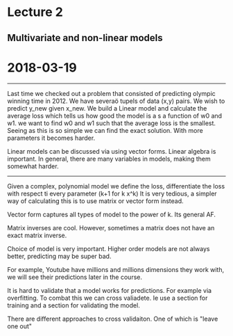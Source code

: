 # Lecture 2
## Multivariate and non-linear models
# 2018-03-19
---
Last time we checked out a problem that consisted of predicting olympic winning time in 2012. We have severaö tupels of data (x,y) pairs. We wish to predict y_new given x_new. We build a Linear model and calculate the average loss which tells us how good the model is a s a function of w0 and w1. we want to find w0 and w1 such that the average loss is the smallest. Seeing as this is so simple we can find the exact solution. With more parameters it becomes harder. 

Linear models can be discussed via using vector forms. Linear algebra is important. In general, there are many variables in models, making them somewhat harder. 

---
Given a complex, polynomial model we define the loss, differentiate the loss with respect ti every parameter (k+1 for k x^k)
It is very tedious, a simpler way of calculating this is to use matrix or vector form instead. 

Vector form captures all types of model to the power of k.  Its general AF.

Matrix inverses are cool. However, sometimes a matrix does not have an exact matrix inverse. 

Choice of model is very important. Higher order models are not always better, predicting may be super bad. 

For example, Youtube have millions and millions dimensions they work with, we will see their predictions later in the course. 

It is hard to validate that a model works for predictions. For example via overfitting. To combat this we can cross valiadete. Ie use a section for training and a section for validating the model.


There are different approaches to cross validaiton. One of which is "leave one out"
